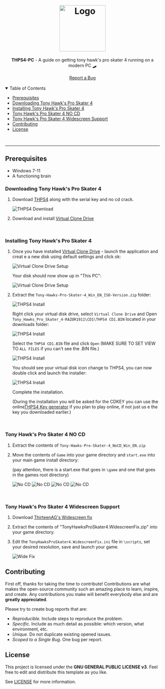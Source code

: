 <h1 align="center">
  <a href="https://github.com/jtmb">
    <img src="https://m.media-amazon.com/images/M/MV5BODdlODc5ZDYtZjRhYi00MTU0LWEwOWMtYzE3NWQ4ZDQyZjYwXkEyXkFqcGdeQXVyMTA0MTM5NjI2._V1_FMjpg_UX1000_.jpg" alt="Logo" width="150" height="">
  </a>
</h1>

<div align="center">
  <b>THPS4-PC</b> - A guide on getting tony hawk's pro skater 4 running on a modern PC 🛹
  <br />
  <br />
  <a href="https://github.com/jtmb/retropie/issues/new?assignees=&labels=bug&title=bug%3A+">Report a Bug</a>
</div>
<br>
<details open="open">
<summary>Table of Contents</summary>


- [Prerequisites](#prerequisites)
- [Downloading Tony Hawk's Pro Skater 4](#Downloading-Tony-Hawk's-Pro-Skater-4) 
- [Installing Tony Hawk's Pro Skater 4](#Installing-Tony-Hawk's-Pro-Skater-4)
- [Tony Hawk's Pro Skater 4 NO CD](#Tony-Hawk's-Pro-Skater-4-NO-CD)
- [Tony Hawk's Pro Skater 4 Widescreen Support](Tony-Hawk's-Pro-Skater-4-Widescreen-Support)
- [Contributing](#contributing)
- [License](#license)

</details>
<br>

---  
## Prerequisites
- Windows 7-11
- A functioning brain

### Downloading Tony Hawk's Pro Skater 4

1. Download [THPS4](https://www.myabandonware.com/game/tony-hawk-s-pro-skater-4-cn6#download) along with the serial key and no cd crack.

    ![THPS4 Download](img/image.png)

2. Download and install  [Virtual Clone Drive](https://www.elby.ch/en/products/vcd.html)

<br>

### Installing Tony Hawk's Pro Skater 4
1. Once you have installed [Virtual Clone Drive](https://www.elby.ch/en/products/vcd.html) - launch the application and creat e a new disk using default settings and click ok:

    ![Virtual Clone Drive Setup](img/image2.png)

    Your disk should now show up in "This PC":

    ![Virtual Clone Drive Setup](img/image3.png)  

2.  Extract the `Tony-Hawks-Pro-Skater-4_Win_EN_ISO-Version.zip` folder:

    ![THPS4 Install](img/image4.png) 

    Right click your virtual disk drive, select `Virtual Clone Drive` and Open `Tony_Hawks_Pro_Skater_4-RAZOR1911\CD1\THPS4 CD1.BIN` located in your downloads folder:

    ![THPS4 Install](img/image5.png)

    Select the `THPS4 CD1.BIN` file and click `Open` (MAKE SURE TO SET VIEW TO `ALL FILES` if you can't see the .BIN file.)

    ![THPS4 Install](img/image6.png)

    You should see your virtual disk icon change to THPS4, you can now double click and launch the installer:

    ![THPS4 Install](img/image7.png)

    Complete the installation. 
    
    (During the installation you will be asked for the CDKEY you can use the online[THPS4 Key generator](#http://thps-mods.com/thps4cdkey.php) if you plan to play online, if not just us e the key you downloaded earlier.)

<br>

### Tony Hawk's Pro Skater 4 NO CD

1. Extract the contents of `Tony-Hawks-Pro-Skater-4_NoCD_Win_EN.zip`
2. Move the contents of `Game` into your game directory and `start.exe` into your main game install directory:

    (pay attention, there is a start.exe that goes in `\game` and one that goes in the games root directory)

    ![No CD](img/image8.png)
    ![No CD](img/image9.png)
    ![No CD](img/image10.png)
    ![No CD](img/image11.png)

<br>

### Tony Hawk's Pro Skater 4 Widescreen Support

1. Download [ThirteenAG's Widescreen fix](https://thirteenag.github.io/wfp#thps4)

2. Extract the contents of "TonyHawksProSkater4.WidescreenFix.zip" into your game directory.
 
3. Edit the `TonyHawksProSkater4.WidescreenFix.ini` file in `\scripts`, set your desired resolution, save and launch your game.

    ![Wide Fix](img/image12.png)


## Contributing

First off, thanks for taking the time to contribute! Contributions are what makes the open-source community such an amazing place to learn, inspire, and create. Any contributions you make will benefit everybody else and are **greatly appreciated**.

Please try to create bug reports that are:

- _Reproducible._ Include steps to reproduce the problem.
- _Specific._ Include as much detail as possible: which version, what environment, etc.
- _Unique._ Do not duplicate existing opened issues.
- _Scoped to a Single Bug._ One bug per report.

## License

This project is licensed under the **GNU GENERAL PUBLIC LICENSE v3**. Feel free to edit and distribute this template as you like.

See [LICENSE](LICENSE) for more information. 

